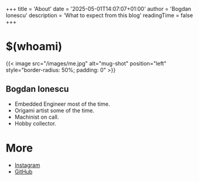 +++
title = 'About'
date = '2025-05-01T14:07:07+01:00'
author = 'Bogdan Ionescu'
description = 'What to expect from this blog'
readingTime = false
+++

# $(whoami)
{{< image src="/images/me.jpg" alt="mug-shot" position="left" style="border-radius: 50%; padding: 0" >}}
## Bogdan Ionescu
 - Embedded Engineer most of the time.
 - Origami artist some of the time.
 - Machinist on call.
 - Hobby collector.

 # More
  - [Instagram](https://www.instagram.com/bogdan_the_geek/)
  - [GitHub](https://github.com/BogdanTheGeek)
